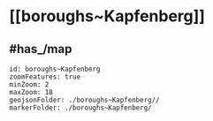 # [[boroughs~Kapfenberg]] 


## #has_/map  



```leaflet
id: boroughs~Kapfenberg
zoomFeatures: true 
minZoom: 2 
maxZoom: 18
geojsonFolder: ./boroughs~Kapfenberg//
markerFolder: ./boroughs~Kapfenberg/
```
